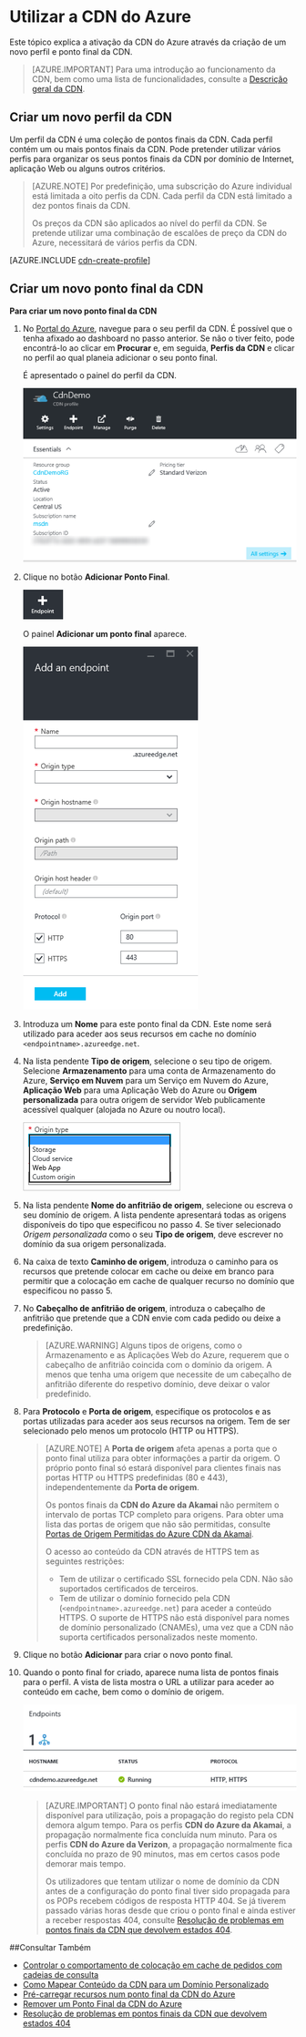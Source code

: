 <properties
     pageTitle="Utilizar o Azure CDN | Microsoft Azure"
     description="Este tópico mostra como ativar a Rede de Entrega de Conteúdos (CDN) para o Azure. O tutorial explica a criação de um novo perfil e ponto final da CDN."
     services="cdn"
     documentationCenter=""
     authors="camsoper"
     manager="erikre"
     editor=""/>
<tags
     ms.service="cdn"
     ms.workload="media"
     ms.tgt_pltfrm="na"
     ms.devlang="na"
     ms.topic="get-started-article"
     ms.date="07/28/2016" 
     ms.author="casoper"/>


# Utilizar a CDN do Azure  

Este tópico explica a ativação da CDN do Azure através da criação de um novo perfil e ponto final da CDN.

>[AZURE.IMPORTANT] Para uma introdução ao funcionamento da CDN, bem como uma lista de funcionalidades, consulte a [Descrição geral da CDN](./cdn-overview.md).

## Criar um novo perfil da CDN

Um perfil da CDN é uma coleção de pontos finais da CDN.  Cada perfil contém um ou mais pontos finais da CDN.  Pode pretender utilizar vários perfis para organizar os seus pontos finais da CDN por domínio de Internet, aplicação Web ou alguns outros critérios.

> [AZURE.NOTE] Por predefinição, uma subscrição do Azure individual está limitada a oito perfis da CDN. Cada perfil da CDN está limitado a dez pontos finais da CDN.
>
> Os preços da CDN são aplicados ao nível do perfil da CDN. Se pretende utilizar uma combinação de escalões de preço da CDN do Azure, necessitará de vários perfis da CDN.

[AZURE.INCLUDE [cdn-create-profile](../../includes/cdn-create-profile.md)]

## Criar um novo ponto final da CDN

**Para criar um novo ponto final da CDN**

1. No [Portal do Azure](https://portal.azure.com), navegue para o seu perfil da CDN.  É possível que o tenha afixado ao dashboard no passo anterior.  Se não o tiver feito, pode encontrá-lo ao clicar em **Procurar** e, em seguida, **Perfis da CDN** e clicar no perfil ao qual planeia adicionar o seu ponto final.

    É apresentado o painel do perfil da CDN.

    ![Perfil da CDN][cdn-profile-settings]

2. Clique no botão **Adicionar Ponto Final**.

    ![Botão Adicionar ponto final][cdn-new-endpoint-button]

    O painel **Adicionar um ponto final** aparece.

    ![Painel Adicionar ponto final][cdn-add-endpoint]

3. Introduza um **Nome** para este ponto final da CDN.  Este nome será utilizado para aceder aos seus recursos em cache no domínio `<endpointname>.azureedge.net`.

4. Na lista pendente **Tipo de origem**, selecione o seu tipo de origem.  Selecione **Armazenamento** para uma conta de Armazenamento do Azure, **Serviço em Nuvem** para um Serviço em Nuvem do Azure, **Aplicação Web** para uma Aplicação Web do Azure ou **Origem personalizada** para outra origem de servidor Web publicamente acessível qualquer (alojada no Azure ou noutro local).

    ![Tipo de origem da CDN](./media/cdn-create-new-endpoint/cdn-origin-type.png)
        
5. Na lista pendente **Nome do anfitrião de origem**, selecione ou escreva o seu domínio de origem.  A lista pendente apresentará todas as origens disponíveis do tipo que especificou no passo 4.  Se tiver selecionado *Origem personalizada* como o seu **Tipo de origem**, deve escrever no domínio da sua origem personalizada.

6. Na caixa de texto **Caminho de origem**, introduza o caminho para os recursos que pretende colocar em cache ou deixe em branco para permitir que a colocação em cache de qualquer recurso no domínio que especificou no passo 5.

7. No **Cabeçalho de anfitrião de origem**, introduza o cabeçalho de anfitrião que pretende que a CDN envie com cada pedido ou deixe a predefinição.

    > [AZURE.WARNING] Alguns tipos de origens, como o Armazenamento e as Aplicações Web do Azure, requerem que o cabeçalho de anfitrião coincida com o domínio da origem. A menos que tenha uma origem que necessite de um cabeçalho de anfitrião diferente do respetivo domínio, deve deixar o valor predefinido.

8. Para **Protocolo** e **Porta de origem**, especifique os protocolos e as portas utilizadas para aceder aos seus recursos na origem.  Tem de ser selecionado pelo menos um protocolo (HTTP ou HTTPS).
    
    > [AZURE.NOTE] A **Porta de origem** afeta apenas a porta que o ponto final utiliza para obter informações a partir da origem.  O próprio ponto final só estará disponível para clientes finais nas portas HTTP ou HTTPS predefinidas (80 e 443), independentemente da **Porta de origem**.  
    >
    > Os pontos finais da **CDN do Azure da Akamai** não permitem o intervalo de portas TCP completo para origens.  Para obter uma lista das portas de origem que não são permitidas, consulte [Portas de Origem Permitidas do Azure CDN da Akamai](https://msdn.microsoft.com/library/mt757337.aspx).  
    >
    > O acesso ao conteúdo da CDN através de HTTPS tem as seguintes restrições:
    > 
    > - Tem de utilizar o certificado SSL fornecido pela CDN. Não são suportados certificados de terceiros.
    > - Tem de utilizar o domínio fornecido pela CDN (`<endpointname>.azureedge.net`) para aceder a conteúdo HTTPS. O suporte de HTTPS não está disponível para nomes de domínio personalizado (CNAMEs), uma vez que a CDN não suporta certificados personalizados neste momento.

9. Clique no botão **Adicionar** para criar o novo ponto final.

10. Quando o ponto final for criado, aparece numa lista de pontos finais para o perfil. A vista de lista mostra o URL a utilizar para aceder ao conteúdo em cache, bem como o domínio de origem.

    ![Ponto final da CDN][cdn-endpoint-success]

    > [AZURE.IMPORTANT] O ponto final não estará imediatamente disponível para utilização, pois a propagação do registo pela CDN demora algum tempo.  Para os perfis <b>CDN do Azure da Akamai</b>, a propagação normalmente fica concluída num minuto.  Para os perfis <b>CDN do Azure da Verizon</b>, a propagação normalmente fica concluída no prazo de 90 minutos, mas em certos casos pode demorar mais tempo.
    >    
    > Os utilizadores que tentam utilizar o nome de domínio da CDN antes de a configuração do ponto final tiver sido propagada para os POPs recebem códigos de resposta HTTP 404.  Se já tiverem passado várias horas desde que criou o ponto final e ainda estiver a receber respostas 404, consulte [Resolução de problemas em pontos finais da CDN que devolvem estados 404](cdn-troubleshoot-endpoint.md).


##Consultar Também
- [Controlar o comportamento de colocação em cache de pedidos com cadeias de consulta](cdn-query-string.md)
- [Como Mapear Conteúdo da CDN para um Domínio Personalizado](cdn-map-content-to-custom-domain.md)
- [Pré-carregar recursos num ponto final da CDN do Azure](cdn-preload-endpoint.md)
- [Remover um Ponto Final da CDN do Azure](cdn-purge-endpoint.md)
- [Resolução de problemas em pontos finais da CDN que devolvem estados 404](cdn-troubleshoot-endpoint.md)

[cdn-profile-settings]: ./media/cdn-create-new-endpoint/cdn-profile-settings.png
[cdn-new-endpoint-button]: ./media/cdn-create-new-endpoint/cdn-new-endpoint-button.png
[cdn-add-endpoint]: ./media/cdn-create-new-endpoint/cdn-add-endpoint.png
[cdn-endpoint-success]: ./media/cdn-create-new-endpoint/cdn-endpoint-success.png



<!--HONumber=Sep16_HO3-->


